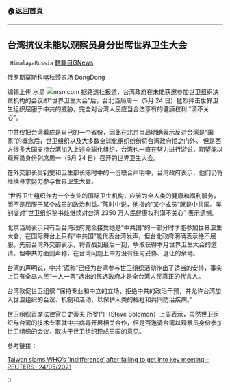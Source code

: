 ###  [:house:返回首頁](https://github.com/ourhimalayas/txt)
---

## 台湾抗议未能以观察员身分出席世界卫生大会
` HimalayaRussia` [轉載自GNews](https://gnews.org/zh-hans/1269504/)

俄罗斯莫斯科喀秋莎农场 DongDong

编辑上传 水星
![]()![](https://gnews-media-offload.s3.amazonaws.com/wp-content/uploads/2021/05/24133743/T-25.jpg)msn.com
据路透社报道，台湾政府在未能获邀参加世卫组织决策机构的会议即“世界卫生大会”后，台北当局周一（5月 24 日）猛烈抨击世界卫生组织屈服于中共的威胁，完全对台湾人民应当合法享有的健康权利 “漠不关心”。

中共仅把台湾看成是自己的一个省份，因此在北京当局明确表示反对台湾是“国家”的概念后，世卫组织以及大多数全球化组织纷纷将台湾政府拒之门外。 但是西方很多大国支持台湾加入上述全球化组织，台湾也一直在努力进行游说，期望能以观察员身份列席周一（5月 24 日）召开的世界卫生大会。

在外交部长吴钊燮和卫生部长陈时中的一份联合声明中，台湾政府表示，他们仍将继续寻求努力参与世界卫生大会。

“世界卫生组织作为一个专业的国际卫生机构，应该为全人类的健康和福利服务，而不是屈服于某个成员的政治利益。”陈时中说，他指的“某个成员”就是中共国。吴钊燮对“世卫组织秘书处继续对台湾 2350 万人民健康权利漠不关心” 表示遗憾。

北京当局表示只有当台湾政府完全接受她是“中共国”的一部分时才能参加世界卫生大会，在国际舞台上只有“中共国”能代表台湾发声，但台北政府明确表示绝不屈服。先前台湾外交部表示，将奋战到最后一刻，争取获得本月世界卫生大会的邀请。但中共方面则声称，在台湾问题上中方没有任何妥协、退让的余地。

台湾的声明说，中共“谎称”已经为台湾参与世卫组织活动作出了适当的安排，事实上只有全岛人民“一人一票”选出的民选政府才是全台湾人民真正的代言人。

台湾敦促世卫组织 “保持专业和中立的立场，拒绝中共的政治干预，并允许台湾加入世卫组织的会议、机制和活动，以保护人类的福祉和共同防治疾病。”

世卫组织首席法律官员史蒂夫·所罗门（Steve Solomon）上周表示，虽然世卫组织与台湾的技术专家就中共病毒开展相关合作，但是否邀请台湾以观察员身份参加世卫组织的会议，取决于世卫组织现成员国的意见。

参考链接：

[Taiwan slams WHO’s ’indifference’ after failing to get into key meeting – REUTERS- 24/05/2021](https://www.reuters.com/world/asia-pacific/taiwan-slams-whos-indifference-after-failing-get-into-key-meeting-2021-05-24/)

0
